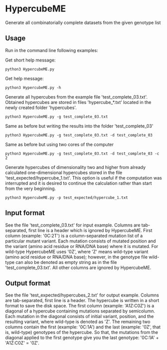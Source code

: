 # HypercubeME
Generate all combinatorially complete datasets from the given genotype list

## Usage
Run in the command line following examples:

Get short help message:

`python3 HypercubeME.py`

Get help message:

`python3 HypercubeME.py -h`

Generate all hypercubes from the example file 'test_complete_03.txt'. Obtained hypercubes are stored in files 'hypercube_\*.txt' located in the newly created folder 'hypercubes'.

`python3 HypercubeME.py -g test_complete_03.txt`

Same as before but writing the results into the folder 'test_complete_03'

`python3 HypercubeME.py -g test_complete_03.txt -d test_complete_03`

Same as before but using two cores of the computer

`python3 HypercubeME.py -g test_complete_03.txt -d test_complete_03 -c 2`

Generate hypercubes of dimensionality two and higher from already calculated one-dimensional hypercubes stored in the file 'test_expected/hypercube_1.txt'. This option is useful if the computation was interrupted and it is desired to continue the calculation rather than start from the very beginning.

`python3 HypercubeME.py -p test_expected/hypercube_1.txt`

## Input format
See the file 'test_complete_03.txt' for input example. Columns are tab-separated, first line is a header which is ignored by HypercubeME. First column (example: '0C:2T') is a column-separated mutation list of a particular mutant variant. Each mutation consists of mutated position and the variant (amino acid residue or RNA/DNA base) where it is mutated. For wild-type HypercubeME uses '0Z', where 'Z' means wild-type variant (amino acid residue or RNA/DNA base); however, in the genotype file wild-type can also be denoted as empty string as in the file 'test_complete_03.txt'. All other columns are ignored by HypercubeME.

## Output format
See the file 'test_expected/hypercubes_2.txt' for output example. Columns are tab-separated, first line is a header. The hypercube is written in a short format to save the disk space. The first column (example: 'A1Z:C0Z') is a diagonal of a hypercube containing mutations separated by semicolumn. Each mutation in the diagonal consists of initial variant, position, and the resulting variant, where wild-type is denoted as 'Z'. The remaining two columns contain the first (example: '0C:1A') and the last (example: '0Z', that is, wild-type) genotypes of the hypercube. So that, the mutations from the diagonal applied to the first genotype give you the last genotype: '0C:1A' + 'A1Z:C0Z' = '0Z'.
